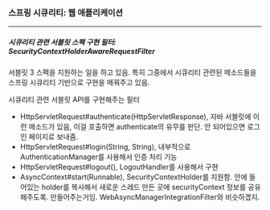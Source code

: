 <h3>스프링 시큐리티: 웹 애플리케이션</h3>
<hr/>
<h5>시큐리티 관련 서블릿 스팩 구현 필터: SecurityContextHolderAwareRequestFilter</h5>

서블릿 3 스펙을 지원하는 일을 하고 있음. 특히 그중에서 시큐리티 관련된 메소드들을 스프링 시큐리티 기반으로 구현을 메꿔주고 있음.

시큐리티 관련 서블릿 API를 구현해주는 필터

- HttpServletRequest#authenticate(HttpServletResponse), 자바 서블릿에 이런 메소드가 있음, 이걸 호출하면 authenticate의 유무를 판단. 안 되어있으면 로그인 페이지로 보내줌.
- HttpServletRequest#login(String, String), 내부적으로 AuthenticationManager를 사용해서 인증 처리 기능
- HttpServletRequest#logout(), LogoutHandler를 사용해서 구현
- AsyncContext#start(Runnable), SecurityContextHolder를 지원함. 안에 들어있는 holder를 복사해서 새로운 스레드 만든 곳에 securityContext 정보를 공유해주도록. 만들어주는거임. WebAsyncManagerIntegrationFilter와 비슷하겠지.

